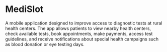 # MediSlot
A mobile application designed to improve access to diagnostic tests at rural health centers. The app allows patients to view nearby health centers, check available tests, book appointments, make payments, access test guidelines, and receive notifications about special health campaigns such as blood donation or eye testing days.
